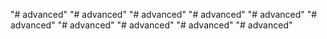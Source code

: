"# advanced" 
"# advanced" 
"# advanced" 
"# advanced" 
"# advanced" 
"# advanced" 
"# advanced" 
"# advanced" 
"# advanced" 
"# advanced" 
